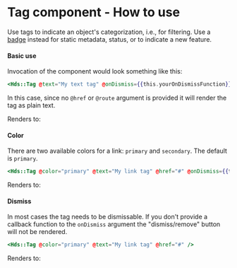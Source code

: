 <h1>Tag component - How to use</h1>

<section data-section="how-to-use">
  
  <p class="dummy-paragraph">
    Use tags to indicate an object's categorization, i.e., for filtering. Use a
    <a href="/components/badge/01_overview/">badge</a>
    instead for static metadata, status, or to indicate a new feature.
  </p>

  <h4 class="dummy-h4">Basic use</h4>
  <p class="dummy-paragraph">Invocation of the component would look something like this:</p>
  
  
  <!-- prettier-ignore-start -->
```handlebars
<Hds::Tag @text="My text tag" @onDismiss={{this.yourOnDismissFunction}} />
```
<!-- prettier-ignore-end -->

  
  
  <p class="dummy-paragraph">In this case, since no
    <code class="dummy-code">@href</code>
    or
    <code class="dummy-code">@route</code>
    argument is provided it will render the tag as plain text.
  </p>
  <p class="dummy-paragraph">Renders to:</p>
  <Hds::Tag @text="My text tag" @onDismiss={{this.noop}} />

  <h4 class="dummy-h4">Color</h4>
  <p class="dummy-paragraph">
    There are two available colors for a link:
    <code class="dummy-code">primary</code>
    and
    <code class="dummy-code">secondary</code>. The default is
    <code class="dummy-code">primary</code>.
  </p>
  
  
  <!-- prettier-ignore-start -->
```handlebars
<Hds::Tag @color="primary" @text="My link tag" @href="#" @onDismiss={{this.yourOnDismissFunction}} />
```
<!-- prettier-ignore-end -->

  
  

  <p class="dummy-paragraph">Renders to:</p>
  <Hds::Tag @color="primary" @text="My link tag" @href="#" @onDismiss={{this.noop}} />
  <Hds::Tag @color="secondary" @text="My link tag" @href="#" @onDismiss={{this.noop}} />

  <h4 class="dummy-h4">Dismiss</h4>
  <p class="dummy-paragraph">
    In most cases the tag needs to be dismissable. If you don't provide a callback function to the
    <code class="dummy-code">onDismiss</code>
    argument the "dismiss/remove" button will not be rendered.
  </p>
  
  <!-- prettier-ignore-start -->
```handlebars
<Hds::Tag @color="primary" @text="My link tag" @href="#" />
```
<!-- prettier-ignore-end -->

  
  <p class="dummy-paragraph">Renders to:</p>
  <Hds::Tag @text="My link tag" @href="#" />
</section>
